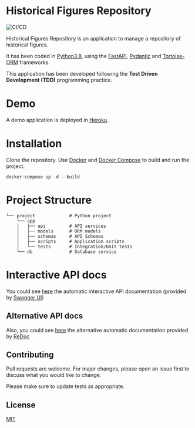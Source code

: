 # Historical Figures Repository
![CI/CD](https://github.com/jemutorres/historical-figures/workflows/CI/CD/badge.svg) 

Historical Figures Repository is an application to manage a repository of historical figures.

It has been coded in [Python3.8](https://www.python.org/downloads/release/python-380/), using the [FastAPI](https://fastapi.tiangolo.com/), [Pydantic](https://pydantic-docs.helpmanual.io/) and [Tortoise-ORM](https://github.com/tortoise/tortoise-orm) frameworks.

This application has been developed following the **Test Driven Development (TDD)** programming practice.

# Demo
A demo application is deployed in [Heroku](https://historical-figures-jemutorres.herokuapp.com/).

# Installation

Clone the repository. Use [Docker](https://www.docker.com/) and [Docker Compose](https://docs.docker.com/compose/) to build and run the project.
```
docker-compose up -d --build
``` 

# Project Structure

    └── project             # Python project
        └── app
        │   ├── api         # API services
        │   ├── models      # ORM models
        │   ├── schemas     # API Schemas
        │   ├── scripts     # Application scripts
        │   └── tests       # Integration/Unit tests
        └── db              # Database service

# Interactive API docs
You could see [here](https://historical-figures-jemutorres.herokuapp.com/docs) the automatic interactive API documentation (provided by [Swagger UI](https://github.com/swagger-api/swagger-ui))

## Alternative API docs
Also, you could see [here](https://historical-figures-jemutorres.herokuapp.com/redoc) the alternative automatic documentation provided by [ReDoc](https://github.com/Rebilly/ReDoc)

## Contributing
Pull requests are welcome. For major changes, please open an issue first to discuss what you would like to change.

Please make sure to update tests as appropriate.

## License
[MIT](https://choosealicense.com/licenses/mit/)

